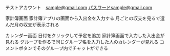 テストアカウント　sample@gmail.com
パスワードsample@gmail.com

家計簿画面
家計簿アプリの画面から入出金を入力する
月ごとの収支を見るで選んだ月の収支が表示される

カレンダー画面
日付をクリックして予定を追加
家計簿画面で入力した入出金が見れる
グループを作るで同じグループ名を入力した人のカレンダーが見れる
コメントボタンでそのグループ内でチャットができる
